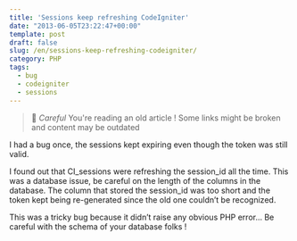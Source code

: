 ```yaml
---
title: 'Sessions keep refreshing CodeIgniter'
date: "2013-06-05T23:22:47+00:00"
template: post
draft: false
slug: /en/sessions-keep-refreshing-codeigniter/
category: PHP
tags:
  - bug
  - codeigniter
  - sessions
---
```



> 👴 _Careful_ You're reading an old article ! Some links might be broken and content may be outdated

I had a bug once, the sessions kept expiring even though the token was still valid.

I found out that CI\_sessions were refreshing the session\_id all the time. This was a database issue, be careful on the length of the columns in the database. The column that stored the session_id was too short and the token kept being re-generated since the old one couldn&rsquo;t be recognized.

This was a tricky bug because it didn&rsquo;t raise any obvious PHP error&#8230; Be careful with the schema of your database folks !
